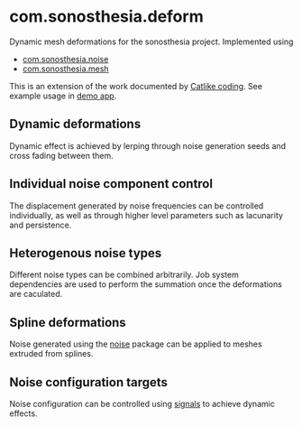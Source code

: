 # com.sonosthesia.deform

Dynamic mesh deformations for the sonosthesia project. Implemented using 

- [com.sonosthesia.noise](https://github.com/jbat100/sonosthesia-unity-packages/tree/main/packages/com.sonosthesia.noise)
- [com.sonosthesia.mesh](https://github.com/jbat100/sonosthesia-unity-packages/tree/main/packages/com.sonosthesia.mesh)

This is an extension of the work documented by [Catlike coding](https://catlikecoding.com/unity/tutorials). See example usage in [demo app](https://github.com/jbat100/sonosthesia-unity-demo-deform).

## Dynamic deformations 

Dynamic effect is achieved by lerping through noise generation seeds and cross fading between them. 

## Individual noise component control

The displacement generated by noise frequencies can be controlled individually, as well as through higher level parameters such as lacunarity and persistence.

## Heterogenous noise types

Different noise types can be combined arbitrarily. Job system dependencies are used to perform the summation once the deformations are caculated.

## Spline deformations 

Noise generated using the [noise](https://github.com/jbat100/sonosthesia-unity-packages/tree/main/packages/com.sonosthesia.noise) package can be applied to meshes extruded from splines.

## Noise configuration targets

Noise configuration can be controlled using [signals](https://github.com/jbat100/sonosthesia-unity-packages/tree/main/packages/com.sonosthesia.signal) to achieve dynamic effects.







